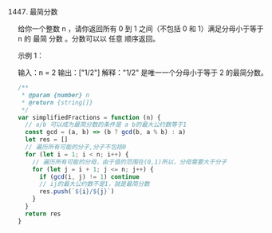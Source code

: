 1447. 最简分数

给你一个整数 n ，请你返回所有 0 到 1 之间（不包括 0 和 1）满足分母小于等于 n 的 最简 分数 。分数可以以 任意 顺序返回。

示例 1：

输入：n = 2
输出：["1/2"]
解释："1/2" 是唯一一个分母小于等于 2 的最简分数。

```js
/**
 * @param {number} n
 * @return {string[]}
 */
var simplifiedFractions = function (n) {
  // a/b 可以成为最简分数的条件是 a b的最大公约数等于1
  const gcd = (a, b) => (b ? gcd(b, a % b) : a)
  let res = []
  // 遍历所有可能的分子,分子不包括0
  for (let i = 1; i < n; i++) {
    // 遍历所有可能的分母，由于值的范围在(0,1)所以，分母需要大于分子
    for (let j = i + 1; j <= n; j++) {
      if (gcd(i, j) != 1) continue
      // ij的最大公约数不是1，就是最简分数
      res.push(`${i}/${j}`)
    }
  }
  return res
}
```
